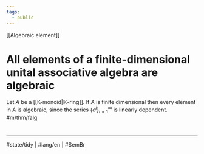 ```yaml
---
tags:
  - public
---
```

[[Algebraic element]]
# All elements of a finite-dimensional unital associative algebra are algebraic

Let $A$ be a [[K-monoid|$\mathbb K$-ring]].
If $A$ is finite dimensional then every element in $A$ is algebraic, since the series $\{a^i\}_{i=1}^\infty$ is linearly dependent. #m/thm/falg


#
---
#state/tidy | #lang/en | #SemBr
